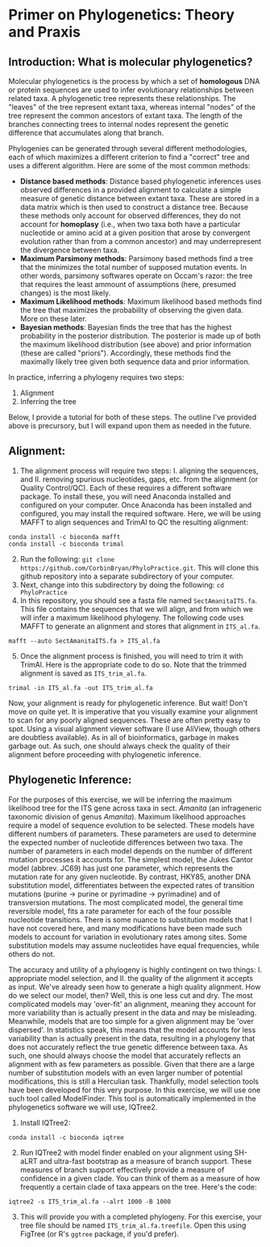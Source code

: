 # Primer on Phylogenetics: Theory and Praxis 
## Introduction: What is molecular phylogenetics? 
Molecular phylogenetics is the process by which a set of **homologous** DNA or protein sequences are used to infer evolutionary relationships between related taxa. A phylogenetic tree represents these relationships. The "leaves" of the tree represent extant taxa, whereas internal "nodes" of the tree represent the common ancestors of extant taxa. The length of the branches connecting trees to internal nodes represent the genetic difference that accumulates along that branch. 

Phylogenies can be generated through several different methodologies, each of which maximizes a different criterion to find a "correct" tree and uses a different algorithm. Here are some of the most common methods: 
* **Distance based methods**: Distance based phylogenetic inferences uses observed differences in a provided alignment to calculate a simple measure of genetic distance between extant taxa. These are stored in a data matrix which is then used to construct a distance tree. Because these methods only account for observed differences, they do not account for **homoplasy** (i.e., when two taxa both have a particular nucleotide or amino acid at a given position that arose by convergent evolution rather than from a common ancestor) and may underrepresent the divergence between taxa. 
* **Maximum Parsimony methods**: Parsimony based methods find a tree that the minimizes the total number of supposed mutation events. In other words, parsimony softwares operate on Occam's razor: the tree that requires the least ammount of assumptions (here, presumed changes) is the most likely. 
* **Maximum Likelihood methods**: Maximum likelihood based methods find the tree that maximizes the probability of observing the given data. More on these later. 
* **Bayesian methods**: Bayesian finds the tree that has the highest probability in the posterior distribution. The posterior is made up of both the maximum likelihood distribution (see above) and prior information (these are called "priors"). Accordingly, these methods find the maximally likely tree given both sequence data and prior information. 

In practice, inferring a phylogeny requires two steps: 
1. Alignment 
2. Inferring the tree

Below, I provide a tutorial for both of these steps. The outline I've provided above is precursory, but I will expand upon them as needed in the future. 

## Alignment: 
1. The alignment process will require two steps: I. aligning the sequences, and II. removing spurious nucleotides, gaps, etc. from the alignment (or Quality Control/QC). Each of these requires a different software package. To install these, you will need Anaconda installed and configured on your computer. Once Anaconda has been installed and configured, you may install the required software. Here, we will be using MAFFT to align sequences and TrimAl to QC the resulting alignment: 
```
conda install -c bioconda mafft 
conda install -c bioconda trimal
```
2. Run the following: `git clone https://github.com/CorbinBryan/PhyloPractice.git`. This will clone this github repository into a separate subdirectory of your computer. 
3. Next, change into this subdirectory by doing the following: `cd PhyloPractice`
4. In this repository, you should see a fasta file named `SectAmanitaITS.fa`. This file contains the sequences that we will align, and from which we will infer a maximum likelihood phylogeny. The following code uses MAFFT to generate an alignment and stores that alignment in `ITS_al.fa`. 
``` 
mafft --auto SectAmanitaITS.fa > ITS_al.fa 
```
5. Once the alignment process is finished, you will need to trim it with TrimAl. Here is the appropriate code to do so. Note that the trimmed alignment is saved as `ITS_trim_al.fa`.  
```
trimal -in ITS_al.fa -out ITS_trim_al.fa 
```

Now, your alignment is ready for phylogenetic inference. But wait! Don't move on quite yet. It is imperative that you visually examine your alignment to scan for any poorly aligned sequences. These are often pretty easy to spot. Using a visual alignment viewer software (I use AliView, though others are doubtless available). As in all of bioinformatics, garbage in makes garbage out. As such, one should always check the quality of their alignment before proceeding with phylogenetic inference. 

## Phylogenetic Inference: 
For the purposes of this exercise, we will be inferring the maximum likelihood tree for the ITS gene across taxa in sect. _Amanita_ (an infrageneric taxonomic division of genus _Amanita_). Maximum likelihood approaches require a model of sequence evolution to be selected. These models have different numbers of parameters. These parameters are used to determine the expected number of nucleotide differences between two taxa. The number of parameters in each model depends on the number of different mutation processes it accounts for. The simplest model, the Jukes Cantor model (abbrev. JC69) has just one parameter, which represents the mutation rate for any given nucleotide. By contrast, HKY85, another DNA substitution model, differentiates between the expected rates of transition mutations (purine -> purine or pyrimadine -> pyrimadine) and of transversion mutations. The most complicated model, the general time reversible model, fits a rate parameter for each of the four possible nucleotide transitions. There is some nuance to substitution models that I have not covered here, and many modifications have been made such models to account for variation in evolutionary rates among sites. Some substitution models may assume nucleotides have equal frequencies, while others do not.  

The accuracy and utility of a phylogeny is highly contingent on two things: I. appropriate model selection, and II. the quality of the alignment it accepts as input. We've already seen how to generate a high quality alignment. How do we select our model, then? Well, this is one less cut and dry. The most complicated models may 'over-fit' an alignment, meaning they account for more variability than is actually present in the data and may be misleading. Meanwhile, models that are too simple for a given alignment may be 'over dispersed'. In statistics speak, this means that the model accounts for less variability than is actually present in the data, resulting in a phylogeny that does not accurately reflect the true genetic difference between taxa. As such, one should always choose the model that accurately reflects an alignment with as few parameters as possible. Given that there are a large number of substitution models with an even larger number of potential modifications, this is still a Herculian task. Thankfully, model selection tools have been developed for this very purpose. In this exercise, we will use one such tool called ModelFinder. This tool is automatically implemented in the phylogenetics software we will use, IQTree2. 
1. Install IQTree2: 
```
conda install -c bioconda iqtree
```
2. Run IQTree2 with model finder enabled on your alignment using SH-aLRT and ultra-fast bootstrap as a measure of branch support. These measures of branch support effectively provide a measure of confidence in a given clade. You can think of them as a measure of how frequently a certain clade of taxa appears on the tree. Here's the code: 
```
iqtree2 -s ITS_trim_al.fa --alrt 1000 -B 1000
``` 
3. This will provide you with a completed phylogeny. For this exercise, your tree file should be named `ITS_trim_al.fa.treefile`. Open this using FigTree (or R's `ggtree` package, if you'd prefer). 
